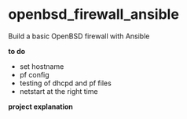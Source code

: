 # openbsd_firewall_ansible
Build a basic OpenBSD firewall with Ansible

**to do**
* set hostname
* pf config
* testing of dhcpd and pf files
* netstart at the right time

**project explanation**
